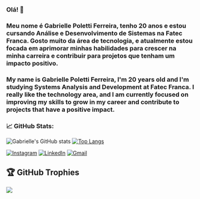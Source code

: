 ### Olá! 👋

### Meu nome é Gabrielle Poletti Ferreira, tenho 20 anos e estou cursando Análise e Desenvolvimento de Sistemas na Fatec Franca. Gosto muito da área de tecnologia, e atualmente estou focada em aprimorar minhas habilidades para crescer na minha carreira e contribuir para projetos que tenham um impacto positivo.

### My name is Gabrielle Poletti Ferreira, I'm 20 years old and I'm studying Systems Analysis and Development at Fatec Franca. I really like the technology area, and I am currently focused on improving my skills to grow in my career and contribute to projects that have a positive impact.

### <b>📈 GitHub Stats:</b>
![Gabrielle's GitHub stats](https://github-readme-stats.vercel.app/api?username=gabrielleeee&show_icons=true&theme=radical)
[![Top Langs](https://github-readme-stats.vercel.app/api/top-langs/?username=gabrielleeee&layout=compact&theme=dracula)](https://github.com/anuraghazra/github-readme-stats)

<p align="left">
  <a href="https://www.instagram.com/gabi.poletti/">
  <img alt="Instagram" src="https://img.shields.io/badge/Instagram-%23E4405F.svg?logo=Instagram&logoColor=white"  title="@gabi.poletti"/></a>
  <a href="https://www.linkedin.com/in/gabrielle-poletti-ferreira-9a2a27211/">
  <img alt="LinkedIn" src="https://img.shields.io/badge/linkedin-%230077B5.svg?logo=linkedin&logoColor=white"  title="LinkedIn - Gabrielle Poletti"/></a>
  <a href="mailto:gabi.poletti2019@gmail.com">
  <img alt="Gmail" src="https://img.shields.io/badge/Gmail-D14836?logo=gmail&logoColor=white"  title="Gmail - Gabrielle Poletti"/></a>
</p>

## 🏆 GitHub Trophies
![](https://github-profile-trophy.vercel.app/?username=gabrielleeee&theme=radical&no-frame=false&no-bg=true&margin-w=4)



